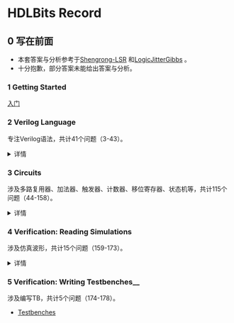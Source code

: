 # __HDLBits Record__

## 0 写在前面
- 本套答案与分析参考于[Shengrong-LSR](https://github.com/Shengrong-LSR/HDLBits-Solutions-Verilog) 和[LogicJitterGibbs](https://www.zhihu.com/column/c_1131528588117385216) 。
- 十分抱歉，部分答案未能给出答案与分析。

### 1 Getting Started
[入门](./1_Getting%20Started/readme.md)

### 2 Verilog Language
专注Verilog语法，共计41个问题（3-43）。  
<details>
<summary>详情</summary>

- [Basics](./2_Verilog%20Language/1_Basics/readme.md)
- [Vectors](./2_Verilog%20Language/2_Vectors/readme.md)
- [Modules - Hierarchy](./2_Verilog%20Language/3_Modules%20-%20Hierarchy/readme.md)
- [Procedures](./2_Verilog%20Language/4_Procedures/readme.md)
- [More Verilog Features](./2_Verilog%20Language/5_More%20Verilog%20Features/readme.md)
</details>

### 3 Circuits
涉及多路复用器、加法器、触发器、计数器、移位寄存器、状态机等，共计115个问题（44-158）。  
<details>
<summary>详情</summary>

- Combinational Logic
  <details>
  <summary>详情</summary>

  - [Basic Gates](./3_Circuits/1_Combinational%20Logic/1_Basic%20Gates/readme.md)
  - [Multiplexers](./3_Circuits/1_Combinational%20Logic/2_Multiplexers/readme.md)
  - [Arithmetic Circuits](./3_Circuits/1_Combinational%20Logic/3_Arithmetic%20Circuits/readme.md)
  - [Karnaugh Map to Circuit](./3_Circuits/1_Combinational%20Logic/4_Karnaugh%20Map%20to%20Circuit/readme.md)
  </details>
  
- Sequential Logic
  <details>
  <summary>详情</summary>

  - [Latches and Flip-Flops](./3_Circuits/2_Sequential%20Logic/1_Latches%20and%20Flip-Flops/readme.md)
  - [Counters](./3_Circuits/2_Sequential%20Logic/2_Counters/README.md)
  - [Shift Registers](./3_Circuits/2_Sequential%20Logic/3_Shift%20Registers/readme.md)
  - [More Circuits](./3_Circuits/2_Sequential%20Logic/4_More%20Circuits/readme.md)
  - [Finite State Machines](./3_Circuits/2_Sequential%20Logic/5_Finite%20State%20Machines/readme_0.md)
  </details>
  
- [Building Larger Circuits](./3_Circuits/3_Building%20Larger%20Circuits/readme.md)

</details>


### 4 Verification: Reading Simulations
涉及仿真波形，共计15个问题（159-173）。  
<details>
<summary>详情</summary>

- [Finding bugs in code](./4_Verification%20-%20Reading%20Simulations/1_Finding%20bugs%20in%20code/readme.md)
- [Build a circuit from a simulation waveform](./4_Verification%20-%20Reading%20Simulations/2_Build%20a%20circuit%20from%20a%20simulation%20waveform/readme.md)

</details>

### 5 Verification: Writing Testbenches__
涉及编写TB，共计5个问题（174-178）。
- [Testbenches](./5_Verification%20-%20Writing%20Testbenches/readme.md)

